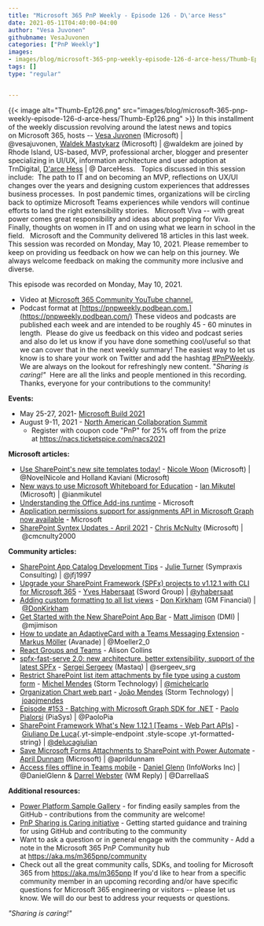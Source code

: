```yaml
---
title: "Microsoft 365 PnP Weekly - Episode 126 - D\'arce Hess"
date: 2021-05-11T04:40:00-04:00
author: "Vesa Juvonen"
githubname: VesaJuvonen
categories: ["PnP Weekly"]
images:
- images/blog/microsoft-365-pnp-weekly-episode-126-d-arce-hess/Thumb-Ep126.png
tags: []
type: "regular"


---
```


{{< image alt="Thumb-Ep126.png" src="images/blog/microsoft-365-pnp-weekly-episode-126-d-arce-hess/Thumb-Ep126.png" >}}
In this installment of the weekly discussion revolving around the latest
news and topics on Microsoft 365, hosts -- [Vesa
Juvonen](http://twitter.com/vesajuvonen) (Microsoft) |
\@vesajuvonen, [Waldek
Mastykarz](http://twitter.com/waldekm) (Microsoft) | \@waldekm are
joined by Rhode Island, US-based, MVP, professional archer, blogger and
presenter specializing in UI/UX, information architecture and user
adoption at TrnDigital, [D'arce Hess](https://twitter.com/DarceHess) |
@ DarceHess.   Topics discussed in this session include:  The path to IT
and on becoming an MVP, reflections on UX/UI changes over the years and
designing custom experiences that addresses business processes.  In post
pandemic times, organizations will be circling back to optimize
Microsoft Teams experiences while vendors will continue efforts to land
the right extensibility stories.   Microsoft Viva -- with great power
comes great responsibility and ideas about prepping for Viva.   Finally,
thoughts on women in IT and on using what we learn in school in the
field.   Microsoft and the Community delivered 18 articles in this last
week.  This session was recorded on Monday, May 10, 2021.
Please remember to keep on providing us feedback on how we can help on
this journey. We always welcome feedback on making the community more
inclusive and diverse.

This episode was recorded on Monday, May 10, 2021.
-   Video at [Microsoft 365 Community YouTube
    channel.](https://aka.ms/m365pnp-videos)
-   Podcast format
    at [https://pnpweekly.podbean.com.](https://pnpweekly.podbean.com/)
These videos and podcasts are published each week and are intended to be
roughly 45 - 60 minutes in length.  Please do give us feedback on this
video and podcast series and also do let us know if you have done
something cool/useful so that we can cover that in the next weekly
summary! The easiest way to let us know is to share your work on Twitter
and add the
hashtag [#PnPWeekly](https://twitter.com/search?q=%23pnpweekly). We are
always on the lookout for refreshingly new content. "*Sharing is
caring!"* 
Here are all the links and people mentioned in this recording. Thanks,
everyone for your contributions to the community!

**Events:**
-   May 25-27, 2021- [Microsoft Build
    2021](https://mybuild.microsoft.com/?WT.mc_id=m365-27875-wmastyka)
-   August 9-11, 2021 - [North American Collaboration
    Summit](https://www.collabsummit.org/)
    -   Register with coupon code "PnP" for 25% off from the prize
        at <https://nacs.ticketspice.com/nacs2021>


**Microsoft articles:**
-   [Use SharePoint's new site templates
    today!](https://techcommunity.microsoft.com/t5/microsoft-sharepoint-blog/use-sharepoint-s-new-site-templates-today/ba-p/2304372?WT.mc_id=m365-27875-wmastyka) -
    [Nicole Woon](https://twitter.com/NovelNicole) (Microsoft) | 
    \@NovelNicole and Holland Kaviani (Microsoft)
-   [New ways to use Microsoft Whiteboard for
    Education](https://techcommunity.microsoft.com/t5/microsoft-365-blog/new-ways-to-use-microsoft-whiteboard-for-education/ba-p/2295661?WT.mc_id=m365-27875-wmastyka) -
    [Ian Mikutel](http://www.twitter.com/ianmikutel) (Microsoft)
    | \@ianmikutel
-   [Understanding the Office Add-ins
    runtime](https://developer.microsoft.com/en-us/microsoft-365/blogs/understanding-office-add-ins-runtime/?WT.mc_id=m365-27875-wmastyka) -
    Microsoft
-   [Application permissions support for assignments API in Microsoft
    Graph now
    available](https://developer.microsoft.com/en-us/microsoft-365/blogs/application-permissions-support-for-assignments-api-in-microsoft-graph-now-available/?WT.mc_id=m365-27875-wmastyka) -
    Microsoft
-   [SharePoint Syntex Updates - April
    2021](https://techcommunity.microsoft.com/t5/sharepoint-syntex/sharepoint-syntex-updates-april-2021/ba-p/2280653?WT.mc_id=m365-27875-wmastyka) -
    [Chris McNulty](https://twitter.com/cmcnulty2000) (Microsoft)
    | \@cmcnulty2000

**Community articles:**
-   [SharePoint App Catalog Development
    Tips](https://julieturner.net/2021/05/sharepoint-app-catalog-development-tips/?utm_source=rss&utm_medium=rss&utm_campaign=sharepoint-app-catalog-development-tips) -
    [Julie Turner](https://twitter.com/jfj1997) (Sympraxis Consulting)
    | \@jfj1997
-   [Upgrade your SharePoint Framework (SPFx) projects to v1.12.1 with
    CLI for Microsoft
    365](https://yhabersaat.ch/2021/05/02/upgrade-your-spfx-projects-to-v1-12-1-with-cli-for-microsoft-365/)
    - [Yves Habersaat](https://twitter.com/yhabersaat) (Sword Group)
    | [\@yhabersaat](https://techcommunity.microsoft.com/t5/user/viewprofilepage/user-id/957821)
-   [Adding custom formatting to all list
    views](https://www.donkirkham.com/blog/list-formatting/) - [Don
    Kirkham](https://twitter.com/DonKirkham) (GM Financial)
    | [\@DonKirkham](https://techcommunity.microsoft.com/t5/user/viewprofilepage/user-id/407309)
-   [Get Started with the New SharePoint App
    Bar](https://mattjimison.com/2021/04/30/get-started-with-the-new-sharepoint-app-bar/) -
    [Matt Jimison](https://twitter.com/mjimison) (DMI) | \@mjimison
-   [How to update an AdaptiveCard with a Teams Messaging
    Extension](https://mmsharepoint.wordpress.com/2021/05/05/how-to-update-an-adaptivecard-with-a-teams-messaging-extension/) -
    [Markus Möller](https://twitter.com/Moeller2_0) (Avanade) |
    \@Moeller2_0 
-   [React Groups and
    Teams](https://graphgod.dev/2021/05/04/react-groups-and-teams-2/) -
    Alison Collins 
-   [spfx-fast-serve 2.0: new architecture, better extensibility,
    support of the latest
    SPFx](https://spblog.net/post/2021/05/04/spfx-fast-serve-2-0-new-architecture-better-extensibility-support-of-the-latest-spfx) -
    [Sergei Sergeev](https://twitter.com/sergeev_srg) (Mastaq)
    | \@sergeev_srg
-   [Restrict SharePoint list item attachments by file type using a
    custom
    form](https://michelcarlo.com/2021/05/08/restrict-sharepoint-list-attachments-by-file-type/)
    - [Michel Mendes](https://twitter.com/michelcarlo) (Storm
    Technology)
    | [\@michelcarlo](https://techcommunity.microsoft.com/t5/user/viewprofilepage/user-id/65753)
-   [Organization Chart web
    part](https://github.com/pnp/sp-dev-fx-webparts/tree/main/samples/react-organization-chart)
    - [João Mendes](https://twitter.com/joaojmendes) (Storm Technology)
    | [joaojmendes](https://github.com/joaojmendes)
-   [Episode #153​ - Batching with Microsoft Graph SDK for
    .NET](https://www.youtube.com/watch?v=LHcn8INyYAg) - [Paolo
    Pialorsi](https://twitter.com/PaoloPia) (PiaSys) | \@PaoloPia
-   [SharePoint Framework What's New 1.12.1 \[Teams - Web Part
    APIs\]](https://www.youtube.com/watch?v=6Q3mKio9rXs) - [Giuliano De
    Luca](https://twitter.com/DeLucaGiulian){.yt-simple-endpoint
    .style-scope
    .yt-formatted-string} | [\@delucagiulian](https://techcommunity.microsoft.com/t5/user/viewprofilepage/user-id/1038317)
-   [Save Microsoft Forms Attachments to SharePoint with Power
    Automate](https://www.youtube.com/watch?v=Xb_k8vOERpU) - [April
    Dunnam](https://twitter.com/aprildunnam) (Microsoft)
    | \@aprildunnam
-   [Access files offline in Teams
    mobile](https://regarding365.com/access-files-offline-in-teams-mobile-e804a32eafa8)
    - [Daniel Glenn](https://twitter.com/DanielGlenn) (InfoWorks Inc)
    |  \@DanielGlenn & [Darrel Webster](https://twitter.com/DarrellaaS)
    (WM Reply) | \@DarrellaaS

**Additional resources:**
-   [Power Platform Sample
    Gallery](https://aka.ms/powerplatform-samples) - for finding easily
    samples from the GitHub - contributions from the community are
    welcome!
-   [PnP Sharing is Caring
    initiative](https://aka.ms/sharing-is-caring) - Getting started
    guidance and training for using GitHub and contributing to the
    community
-   Want to ask a question or in general engage with the community - Add
    a note in the Microsoft 365 PnP Community hub
    at <https://aka.ms/m365pnp/community>
-   Check out all the great community calls, SDKs, and tooling for
    Microsoft 365 from <https://aka.ms/m365pnp>
If you'd like to hear from a specific community member in an upcoming
recording and/or have specific questions for Microsoft 365 engineering
or visitors -- please let us know. We will do our best to address your
requests or questions.

*"Sharing is caring!"*
